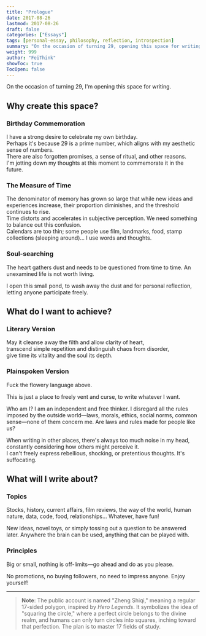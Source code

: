 ```yaml
---
title: "Prologue"
date: 2017-08-26
lastmod: 2017-08-26
draft: false
categories: ["Essays"]
tags: [personal-essay, philosophy, reflection, introspection]
summary: "On the occasion of turning 29, opening this space for writing. Reflections on why this space was created, what effects are desired, and what content will be written."
weight: 999
author: "FeiThink"
showToc: true
TocOpen: false
---
```


On the occasion of turning 29, I'm opening this space for writing.

## Why create this space?

### Birthday Commemoration

I have a strong desire to celebrate my own birthday.  
Perhaps it's because 29 is a prime number, which aligns with my aesthetic sense of numbers.  
There are also forgotten promises, a sense of ritual, and other reasons.  
I'm jotting down my thoughts at this moment to commemorate it in the future.

### The Measure of Time

The denominator of memory has grown so large that while new ideas and experiences increase, their proportion diminishes, and the threshold continues to rise.  
Time distorts and accelerates in subjective perception. We need something to balance out this confusion.  
Calendars are too thin; some people use film, landmarks, food, stamp collections (sleeping around)... I use words and thoughts.

### Soul-searching

The heart gathers dust and needs to be questioned from time to time. An unexamined life is not worth living.

I open this small pond, to wash away the dust and for personal reflection, letting anyone participate freely.

## What do I want to achieve?

### Literary Version

May it cleanse away the filth and allow clarity of heart,  
transcend simple repetition and distinguish chaos from disorder,  
give time its vitality and the soul its depth.

### Plainspoken Version

Fuck the flowery language above.

This is just a place to freely vent and curse, to write whatever I want.

Who am I? I am an independent and free thinker. I disregard all the rules imposed by the outside world—laws, morals, ethics, social norms, common sense—none of them concern me. Are laws and rules made for people like us?

When writing in other places, there's always too much noise in my head, constantly considering how others might perceive it.  
I can't freely express rebellious, shocking, or pretentious thoughts. It's suffocating.

## What will I write about?

### Topics

Stocks, history, current affairs, film reviews, the way of the world, human nature, data, code, food, relationships... Whatever, have fun!

New ideas, novel toys, or simply tossing out a question to be answered later. Anywhere the brain can be used, anything that can be played with.

### Principles

Big or small, nothing is off-limits—go ahead and do as you please.

No promotions, no buying followers, no need to impress anyone. Enjoy yourself!

---

> **Note**: The public account is named "Zheng Shiqi," meaning a regular 17-sided polygon, inspired by *Hero Legends*. It symbolizes the idea of "squaring the circle," where a perfect circle belongs to the divine realm, and humans can only turn circles into squares, inching toward that perfection. The plan is to master 17 fields of study.
